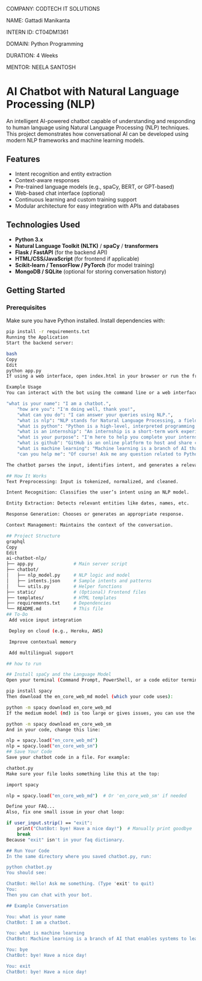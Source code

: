 COMPANY: CODTECH IT SOLUTIONS

NAME: Gattadi Manikanta

INTERN ID: CT04DM1361

DOMAIN: Python Programming

DURATION: 4 Weeks

MENTOR: NEELA SANTOSH

# AI Chatbot with Natural Language Processing (NLP)

An intelligent AI-powered chatbot capable of understanding and responding to human language using Natural Language Processing (NLP) techniques. This project demonstrates how conversational AI can be developed using modern NLP frameworks and machine learning models.

## Features

- Intent recognition and entity extraction
- Context-aware responses
- Pre-trained language models (e.g., spaCy, BERT, or GPT-based)
- Web-based chat interface (optional)
- Continuous learning and custom training support
- Modular architecture for easy integration with APIs and databases

## Technologies Used

- **Python 3.x**
- **Natural Language Toolkit (NLTK)** / **spaCy** / **transformers**
- **Flask / FastAPI** (for the backend API)
- **HTML/CSS/JavaScript** (for frontend if applicable)
- **Scikit-learn / TensorFlow / PyTorch** (for model training)
- **MongoDB / SQLite** (optional for storing conversation history)

## Getting Started

### Prerequisites

Make sure you have Python installed. Install dependencies with:

```bash
pip install -r requirements.txt
Running the Application
Start the backend server:

bash
Copy
Edit
python app.py
If using a web interface, open index.html in your browser or run the frontend development server.

Example Usage
You can interact with the bot using the command line or a web interface. Sample inputs:

"what is your name": "I am a chatbot.",
    "how are you": "I'm doing well, thank you!",
    "what can you do": "I can answer your queries using NLP.",
    "what is nlp": "NLP stands for Natural Language Processing, a field of AI that deals with human language.",
    "what is python": "Python is a high-level, interpreted programming language known for its readability and simplicity.",
    "what is an internship": "An internship is a short-term work experience that allows students to gain practical skills in a specific field.",
    "what is your purpose": "I'm here to help you complete your internship tasks and answer basic questions.",
    "what is github": "GitHub is an online platform to host and share code using Git version control.",
    "what is machine learning": "Machine learning is a branch of AI that enables systems to learn from data and improve over time.",
    "can you help me": "Of course! Ask me any question related to Python, the internship, or general concepts."

The chatbot parses the input, identifies intent, and generates a relevant response.

## How It Works
Text Preprocessing: Input is tokenized, normalized, and cleaned.

Intent Recognition: Classifies the user’s intent using an NLP model.

Entity Extraction: Detects relevant entities like dates, names, etc.

Response Generation: Chooses or generates an appropriate response.

Context Management: Maintains the context of the conversation.

## Project Structure
graphql
Copy
Edit
ai-chatbot-nlp/
├── app.py               # Main server script
├── chatbot/
│   ├── nlp_model.py     # NLP logic and model
│   ├── intents.json     # Sample intents and patterns
│   └── utils.py         # Helper functions
├── static/              # (Optional) Frontend files
├── templates/           # HTML templates
├── requirements.txt     # Dependencies
└── README.md            # This file
## To-Do
 Add voice input integration

 Deploy on cloud (e.g., Heroku, AWS)

 Improve contextual memory

 Add multilingual support

## how to run

## Install spaCy and the Language Model
Open your terminal (Command Prompt, PowerShell, or a code editor terminal like VS Code), and run:

pip install spacy
Then download the en_core_web_md model (which your code uses):

python -m spacy download en_core_web_md
If the medium model (md) is too large or gives issues, you can use the smaller one:

python -m spacy download en_core_web_sm
And in your code, change this line:

nlp = spacy.load("en_core_web_md")
nlp = spacy.load("en_core_web_sm")
## Save Your Code
Save your chatbot code in a file. For example:

chatbot.py
Make sure your file looks something like this at the top:

import spacy

nlp = spacy.load("en_core_web_md")  # Or 'en_core_web_sm' if needed

Define your FAQ...
Also, fix one small issue in your chat loop:

if user_input.strip() == "exit":
    print("ChatBot: bye! Have a nice day!")  # Manually print goodbye
    break
Because "exit" isn't in your faq dictionary.

## Run Your Code
In the same directory where you saved chatbot.py, run:

python chatbot.py
You should see:

ChatBot: Hello! Ask me something. (Type 'exit' to quit)
You:
Then you can chat with your bot.

## Example Conversation

You: what is your name
ChatBot: I am a chatbot.

You: what is machine learning
ChatBot: Machine learning is a branch of AI that enables systems to learn from data and improve over time.

You: bye
ChatBot: bye! Have a nice day!

You: exit
ChatBot: bye! Have a nice day!
